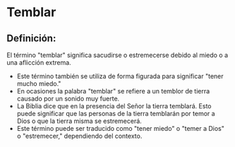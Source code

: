 # Temblar

## Definición: 

El término "temblar" significa sacudirse o estremecerse debido al miedo o a una aflicción extrema.

* Este término también se utiliza de forma figurada para significar "tener mucho miedo."
* En ocasiones la palabra "temblar" se refiere a un  temblor de tierra causado por un sonido muy fuerte.
* La Biblia dice que en la presencia del Señor la tierra temblará.  Esto puede significar que las personas de la tierra temblarán por temor a Dios o que la tierra misma se estremecerá.
* Este término puede ser traducido como "tener miedo" o "temer a Dios" o "estremecer," dependiendo del contexto.

